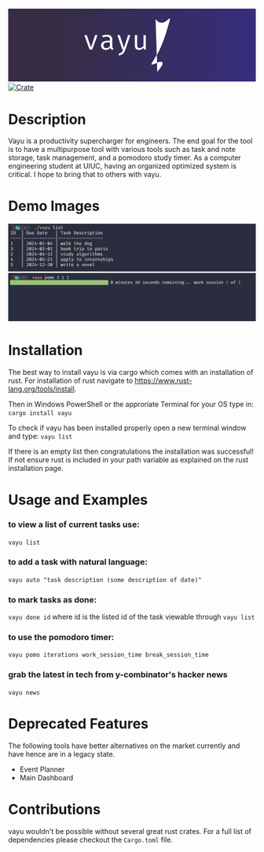 ![banner](banner.png)
[![Crate](https://img.shields.io/crates/v/vayu.svg)](https://crates.io/crates/vayu)

# Description
Vayu is a productivity supercharger for engineers. The end goal for the tool is to have a multipurpose tool with various tools such as task and note storage, task management, and a pomodoro study timer. As a computer engineering student at UIUC, having an organized optimized system is critical. I hope to bring that to others with vayu.
# Demo Images
![demo](demo.png)
![demo2](demo2.png)
# Installation
The best way to install vayu is via cargo which comes with an installation of rust. For installation of rust navigate to https://www.rust-lang.org/tools/install.

Then in Windows PowerShell or the approriate Terminal for your OS type in:
`cargo install vayu`

To check if vayu has been installed properly open a new terminal window and type:
`vayu list`

If there is an empty list then congratulations the installation was successful! If not ensure rust is included in your path variable as explained on the rust installation page.
# Usage and Examples

### to view a list of current tasks use:
`vayu list`

### to add a task with natural language:
`vayu auto "task description (some description of date)"`

### to mark tasks as done:
`vayu done id`
where id is the listed id of the task viewable through `vayu list`

### to use the pomodoro timer:
`vayu pomo iterations work_session_time break_session_time`

### grab the latest in tech from y-combinator's hacker news
`vayu news`

# Deprecated Features
The following tools have better alternatives on the market currently and have hence are in a legacy state.
* Event Planner
* Main Dashboard

# Contributions
vayu wouldn't be possible without several great rust crates. For a full list of dependencies please checkout the `Cargo.toml` file. 
